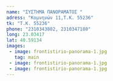 ```yaml
---
name: "ΣΥΣΤΗΜΑ ΠΑΝΟΡΑΜΑΤΟΣ "
adress: "Κομνηνών 11,Τ.Κ. 55236"
tk: "Τ.Κ. 55236"
phone: "2310343802, 2310347180"
long: 23.03417
lat: 40.59134
images:
 - image: frontistirio-panorama-1.jpg
   tag: main
 - image: frontistirio-panorama-1.jpg
 - image: frontistirio-panorama-1.jpg
---
```

